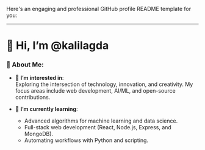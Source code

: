 Here's an engaging and professional GitHub profile README template for you:

---

# 👋 Hi, I’m **@kalilagda**  

### 🚀 About Me:
- 👀 **I’m interested in**:  
  Exploring the intersection of technology, innovation, and creativity. My focus areas include web development, AI/ML, and open-source contributions.  
   
- 🌱 **I’m currently learning**:  
  - Advanced algorithms for machine learning and data science.  
  - Full-stack web development (React, Node.js, Express, and MongoDB).  
  - Automating workflows with Python and scripting.

